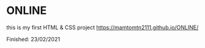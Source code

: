 # ONLINE
this is my first HTML & CSS project
https://mamtomtn2111.github.io/ONLINE/

Finished: 23/02/2021

